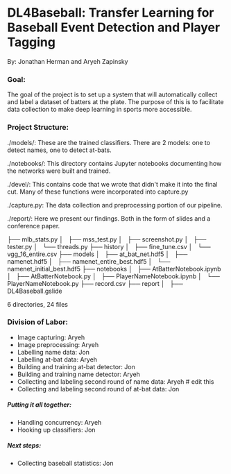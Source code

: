 # DL4Baseball: Transfer Learning for Baseball Event Detection and Player Tagging
By: Jonathan Herman and Aryeh Zapinsky

### Goal:
The goal of the project is to set up a system that will automatically collect and label a dataset of batters at the plate.
The purpose of this is to facilitate data collection to make deep learning in sports more accessible.

### Project Structure:
./models/: These are the trained classifiers.  There are 2 models: one to detect names, one to detect at-bats.

./notebooks/: This directory contains Jupyter notebooks documenting how the networks were built and trained.

./devel/: This contains code that we wrote that didn't make it into the final cut.  Many of these functions were incorporated into capture.py

./capture.py: The data collection and preprocessing portion of our pipeline.

./report/: Here we present our findings.  Both in the form of slides and a conference paper.

├── mlb_stats.py
│   ├── mss_test.py
│   ├── screenshot.py
│   ├── tester.py
│   └── threads.py
├── history
│   ├── fine_tune.csv
│   └── vgg_16_entire.csv
├── models
│   ├── at_bat_net.hdf5
│   ├── namenet.hdf5
│   ├── namenet_entire_best.hdf5
│   └── namenet_initial_best.hdf5
├── notebooks
│   ├── AtBatterNotebook.ipynb
│   ├── AtBatterNotebook.py
│   ├── PlayerNameNotebook.ipynb
│   └── PlayerNameNotebook.py
├── record.csv
├── report
│   ├── DL4Baseball.gslide

6 directories, 24 files



### Division of Labor:
- Image capturing: Aryeh
- Image preprocessing: Aryeh
- Labelling name data: Jon
- Labelling at-bat data: Aryeh
- Building and training at-bat detector: Jon
- Building and training name detector: Aryeh
- Collecting and labeling second round of name data: Aryeh  # edit this
- Collecting and labeling second round of at-bat data: Jon

##### Putting it all together:
- Handling concurrency: Aryeh
- Hooking up classifiers: Jon

##### Next steps:
- Collecting baseball statistics: Jon
